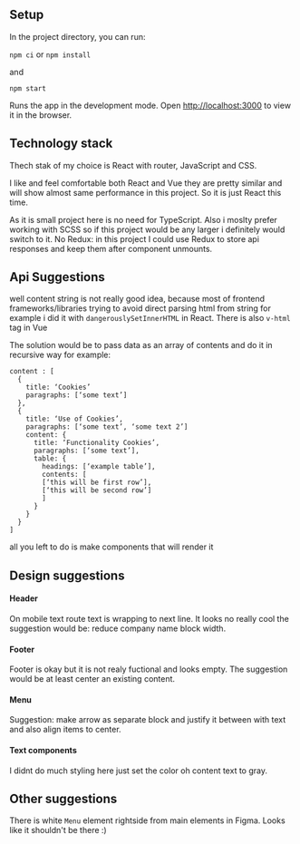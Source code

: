 ## Setup

In the project directory, you can run:

`npm ci` or `npm install`

and

`npm start`

Runs the app in the development mode.
Open [http://localhost:3000](http://localhost:3000) to view it in the browser.


## Technology stack

Thech stak of my choice is React with router, JavaScript and CSS.

I like and feel comfortable both React and Vue they are pretty similar and will show almost same performance in this project. So it is just React this time.

As it is small project here is no need for TypeScript. Also i moslty prefer working with SCSS so if this project would be any larger i definitely would switch to it.
No Redux: in this project I could use Redux to store api responses and keep them after component unmounts.

## Api Suggestions

well content string is not really good idea, because most of frontend frameworks/libraries trying to avoid direct parsing html from string for example i did it with `dangerouslySetInnerHTML` in React. There is also `v-html` tag in Vue

The solution would be to pass data as an array of contents and do it in recursive way for example:

```
content : [
  {
    title: ‘Cookies’
    paragraphs: [‘some text’]
  },
  {
    title: ‘Use of Cookies’,
    paragraphs: [‘some text’, ‘some text 2’]
    content: {
      title: ‘Functionality Cookies’,
      paragraphs: [‘some text’],
      table: {
        headings: [‘example table’],
        contents: [
        [‘this will be first row’],
        [‘this will be second row’]
        ]
      }
    }
  }
]
```

all you left to do is make components that will render it

## Design suggestions

#### Header

On mobile text route text is wrapping to next line. It looks no really cool the suggestion would be: reduce company name block width.

#### Footer

Footer is okay but it is not realy fuctional and looks empty. The suggestion would be at least center an existing content.

#### Menu

Suggestion: make arrow as separate block and justify it between with text and also align items to center.

#### Text components

I didnt do much styling here just set the color oh content text to gray.

## Other suggestions

There is white `Menu` element rightside from main elements in Figma. Looks like it shouldn't be there :)
